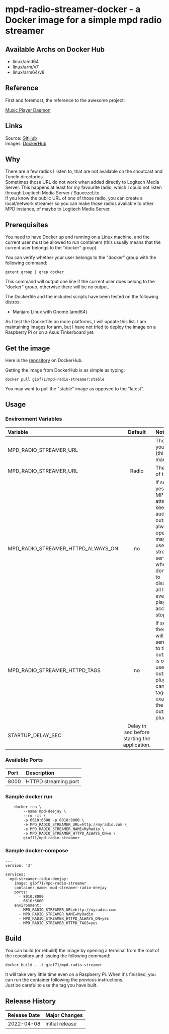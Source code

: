 # mpd-radio-streamer-docker - a Docker image for a simple mpd radio streamer

## Available Archs on Docker Hub

- linux/amd64
- linux/arm/v7
- linux/arm64/v8

## Reference

First and foremost, the reference to the awesome project:

[Music Player Daemon](https://www.musicpd.org/)

## Links

Source: [GitHub](https://github.com/giof71/mpd-radio-streamer-docker)  
Images: [DockerHub](https://hub.docker.com/r/giof71/mpd-radio-streamer)

## Why

There are a few radios I listen to, that are not available on the shoutcast and TuneIn directories.  
Sometimes those URL do not work when added directly to Logitech Media Server. This happens at least for my favourite radio, which I could not listen through Logitech Media Server / SqueezeLite.  
If you know the public URL of one of those radio, you can create a local/network streamer so you can make those radios available to other MPD instance, of maybe to Logitech Media Server.

## Prerequisites

You need to have Docker up and running on a Linux machine, and the current user must be allowed to run containers (this usually means that the current user belongs to the "docker" group).

You can verify whether your user belongs to the "docker" group with the following command:

`getent group | grep docker`

This command will output one line if the current user does belong to the "docker" group, otherwise there will be no output.

The Dockerfile and the included scripts have been tested on the following distros:

- Manjaro Linux with Gnome (amd64)

As I test the Dockerfile on more platforms, I will update this list.
I am maintaining images for arm, but I have not tried to deploy the image on a Raspberry Pi or on a Asus Tinkerboard yet.

## Get the image

Here is the [repository](https://hub.docker.com/repository/docker/giof71/mpd-radio-streamer) on DockerHub.

Getting the image from DockerHub is as simple as typing:

`docker pull giof71/mpd-radio-streamer:stable`

You may want to pull the "stable" image as opposed to the "latest".

## Usage

### Environment Variables

Variable|Default|Notes
:---|:---:|:---
MPD_RADIO_STREAMER_URL||The URL of your radio (this is mandatory)
MPD_RADIO_STREAMER_URL|Radio|The name of the Radio
MPD_RADIO_STREAMER_HTTPD_ALWAYS_ON|no|If set to yes, then MPD attempts to keep this audio output always open. This may be useful for streaming servers, when you don’t want to disconnect all listeners even when playback is accidentally stopped.
MPD_RADIO_STREAMER_HTTPD_TAGS|no|If set to no, then MPD will not send tags to this output. This is only useful for output plugins that can receive tags, for example the httpd output plugin.
STARTUP_DELAY_SEC|Delay in sec before starting the application.

### Available Ports

Port|Description
:---|:---
8000|HTTPD streaming port

### Sample docker run

```text
    docker run \
        --name mpd-deejay \
        --rm -it \
        -p 6610:6600 -p 8010:8000 \
        -e MPD_RADIO_STREAMER_URL=http://myradio.com \
        -e MPD_RADIO_STREAMER_NAME=MyRadio \
        -e MPD_RADIO_STREAMER_HTTPD_ALWAYS_ON=n \
        giof71/mpd-radio-streamer
```

### Sample docker-compose

```text
---
version: '3'

services:
  mpd-streamer-radio-deejay:
    image: giof71/mpd-radio-streamer
    container_name: mpd-streamer-radio-deejay
    ports:
      - 8010:8000
      - 6610:6600
    environment:
      - MPD_RADIO_STREAMER_URL=http://myradio.com
      - MPD_RADIO_STREAMER_NAME=MyRadio
      - MPD_RADIO_STREAMER_HTTPD_ALWAYS_ON=yes
      - MPD_RADIO_STREAMER_HTTPD_TAGS=yes
```

## Build

You can build (or rebuild) the image by opening a terminal from the root of the repository and issuing the following command:

`docker build . -t giof71/mpd-radio-streamer`

It will take very little time even on a Raspberry Pi. When it's finished, you can run the container following the previous instructions.  
Just be careful to use the tag you have built.

## Release History

Release Date|Major Changes
:---|:---
2022-04-08|Initial release
